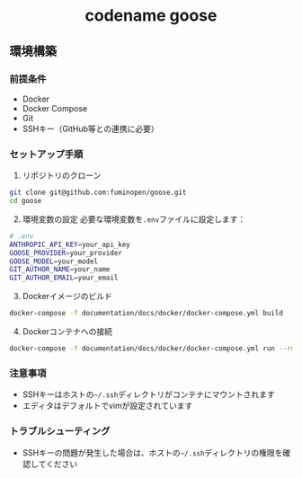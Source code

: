 <div align="center">

# codename goose

</div>

## 環境構築

### 前提条件
- Docker
- Docker Compose
- Git
- SSHキー（GitHub等との連携に必要）

### セットアップ手順

1. リポジトリのクローン
```bash
git clone git@github.com:fuminopen/goose.git
cd goose
```

2. 環境変数の設定
必要な環境変数を`.env`ファイルに設定します：

```bash
# .env
ANTHROPIC_API_KEY=your_api_key
GOOSE_PROVIDER=your_provider
GOOSE_MODEL=your_model
GIT_AUTHOR_NAME=your_name
GIT_AUTHOR_EMAIL=your_email
```

3. Dockerイメージのビルド
```bash
docker-compose -f documentation/docs/docker/docker-compose.yml build
```

4. Dockerコンテナへの接続
```bash
docker-compose -f documentation/docs/docker/docker-compose.yml run --rm goose-cli
```

### 注意事項
- SSHキーはホストの`~/.ssh`ディレクトリがコンテナにマウントされます
- エディタはデフォルトでvimが設定されています

### トラブルシューティング
- SSHキーの問題が発生した場合は、ホストの`~/.ssh`ディレクトリの権限を確認してください
